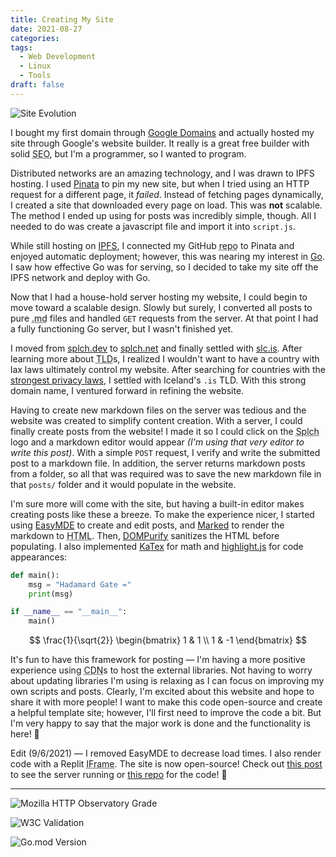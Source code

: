 ```yaml
---
title: Creating My Site
date: 2021-08-27
categories:
tags:
  - Web Development
  - Linux
  - Tools
draft: false
---
```


![Site Evolution](/images/site.webp)

I bought my first domain through [Google Domains](https://domains.google.com) and actually hosted my site through Google's website builder. It really is a great free builder with solid <abbr title="Search Engine Optimization">SEO</abbr>, but I'm a programmer, so I wanted to program.

Distributed networks are an amazing technology, and I was drawn to IPFS hosting. I used [Pinata](https://www.pinata.cloud/) to pin my new site, but when I tried using an HTTP request for a different page, it _failed_. Instead of fetching pages dynamically, I created a site that downloaded every page on load. This was **not** scalable. The method I ended up using for posts was incredibly simple, though. All I needed to do was create a javascript file and import it into `script.js`.

While still hosting on [IPFS](ipfs://QmcHWkXpaBs8QB6EWBAWGANAsyq2gGhBQzosUsJECgyowm), I connected my GitHub <abbr title="Repository">repo</abbr> to Pinata and enjoyed automatic deployment; however, this was nearing my interest in [Go](https://go.dev). I saw how effective Go was for serving, so I decided to take my site off the IPFS network and deploy with Go.

Now that I had a house-hold server hosting my website, I could begin to move toward a scalable design. Slowly but surely, I converted all posts to pure <abbr title="Markdown">.md</abbr> files and handled `GET` requests from the server. At that point I had a fully functioning Go server, but I wasn't finished yet.

I moved from [splch.dev](https://splch.dev) to [splch.net](https://splch.net) and finally settled with [slc.is](https://slc.is). After learning more about <abbr title="Top Layer Domain">TLD</abbr>s, I realized I wouldn't want to have a country with lax laws ultimately control my website. After searching for countries with the [strongest privacy laws](/#The%20Best%20TLD%20is%20Not%20.com), I settled with Iceland's `.is` TLD. With this strong domain name, I ventured forward in refining the website.

Having to create new markdown files on the server was tedious and the website was created to simplify content creation. With a server, I could finally create posts from the website! I made it so I could click on the <abbr title="SPencer Lee CHurchill">Splch</abbr> logo and a markdown editor would appear _(I'm using that very editor to write this post)_. With a simple `POST` request, I verify and write the submitted post to a markdown file. In addition, the server returns markdown posts from a folder, so all that was required was to save the new markdown file in that `posts/` folder and it would populate in the website.

I'm sure more will come with the site, but having a built-in editor makes creating posts like these a breeze. To make the experience nicer, I started using [EasyMDE](https://easy-markdown-editor.tk/) to create and edit posts, and [Marked](https://marked.js.org/) to render the markdown to <abbr title="HyperText Markup Language">HTML</abbr>. Then, [DOMPurify](https://cure53.de/purify) sanitizes the HTML before populating. I also implemented [KaTex](https://katex.org/) for math and [highlight.js](https://highlightjs.org/) for code appearances:

```python
def main():
	msg = "Hadamard Gate ="
	print(msg)

if __name__ == "__main__":
	main()
```

$$
\frac{1}{\sqrt{2}}
\begin{bmatrix}
 1 & 1 \\
 1 & -1
\end{bmatrix}
$$

It's fun to have this framework for posting — I'm having a more positive experience using <abbr title="Content Delivery Network">CDN</abbr>s to host the external libraries. Not having to worry about updating libraries I'm using is relaxing as I can focus on improving my own scripts and posts. Clearly, I'm excited about this website and hope to share it with more people! I want to make this code open-source and create a helpful template site; however, I'll first need to improve the code a bit. But I'm very happy to say that the major work is done and the functionality is here! 🥳

Edit (9/6/2021) — I removed EasyMDE to decrease load times. I also render code with a Replit <abbr title="Inline Frame">IFrame</abbr>. The site is now open-source! Check out [this post](/#Grokking%20Go) to see the server running or [this repo](https://github.com/splch/slc.is) for the code! 🤩

---

![Mozilla HTTP Observatory Grade](https://img.shields.io/mozilla-observatory/grade/slc.is?publish&logo=mozilla&style=for-the-badge)

![W3C Validation](https://img.shields.io/w3c-validation/default?logo=html5&style=for-the-badge&targetUrl=https%3A%2F%2Fslc.is)

![Go.mod Version](https://img.shields.io/github/go-mod/go-version/splch/slc.is?logo=go&style=for-the-badge)
